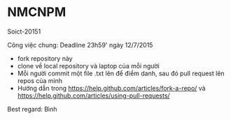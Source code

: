 # NMCNPM
Soict-20151

Công việc chung: Deadline 23h59' ngày 12/7/2015
- fork repository này
- clone về local repository và laptop của mỗi người
- Mỗi người commit một file <ten>.txt lên để điểm danh, sau đó pull request lên repos của mình
- Hướng dẫn trong https://help.github.com/articles/fork-a-repo/ và https://help.github.com/articles/using-pull-requests/

Best regard: Bình
